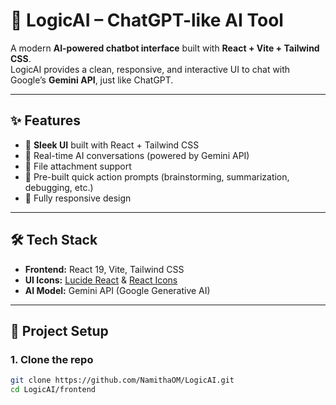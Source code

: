 # 🤖 LogicAI – ChatGPT-like AI Tool

A modern **AI-powered chatbot interface** built with **React + Vite + Tailwind CSS**.  
LogicAI provides a clean, responsive, and interactive UI to chat with Google’s **Gemini API**, just like ChatGPT.  

---

## ✨ Features

- 🎨 **Sleek UI** built with React + Tailwind CSS  
- 💬 Real-time AI conversations (powered by Gemini API)  
- 📎 File attachment support  
- 🚀 Pre-built quick action prompts (brainstorming, summarization, debugging, etc.)  
- 📱 Fully responsive design  

---

## 🛠️ Tech Stack

- **Frontend:** React 19, Vite, Tailwind CSS  
- **UI Icons:** [Lucide React](https://lucide.dev/) & [React Icons](https://react-icons.github.io/react-icons/)  
- **AI Model:** Gemini API (Google Generative AI)  

---

## 📂 Project Setup

### 1. Clone the repo
```bash
git clone https://github.com/NamithaOM/LogicAI.git
cd LogicAI/frontend

